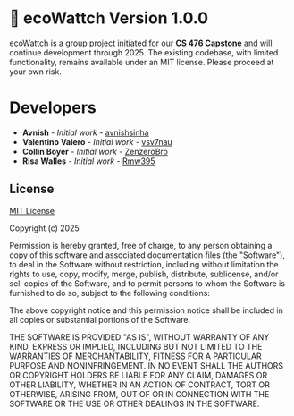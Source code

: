 
# 🌿 ecoWattch Version 1.0.0

ecoWattch is a group project initiated for our **CS 476 Capstone** and will continue development through 2025. The existing codebase, with limited functionality, remains available under an MIT license. Please proceed at your own risk.

# Developers

* **Avnish** - *Initial work* - [avnishsinha](https://github.com/avnishsinha)
* **Valentino Valero** - *Initial work* - [vsv7nau](https://github.com/vsv7nauhttps://github.com/vsv7nau)
* **Collin Boyer** - *Initial work* - [ZenzeroBro](https://github.com/ZenzeroBro)
* **Risa Walles** - *Initial work* - [Rmw395](https://github.com/rmw395)

## License

[MIT License](https://choosealicense.com/licenses/mit/)

Copyright (c) 2025 

Permission is hereby granted, free of charge, to any person obtaining a copy
of this software and associated documentation files (the "Software"), to deal
in the Software without restriction, including without limitation the rights
to use, copy, modify, merge, publish, distribute, sublicense, and/or sell
copies of the Software, and to permit persons to whom the Software is
furnished to do so, subject to the following conditions:

The above copyright notice and this permission notice shall be included in all
copies or substantial portions of the Software.

THE SOFTWARE IS PROVIDED "AS IS", WITHOUT WARRANTY OF ANY KIND, EXPRESS OR
IMPLIED, INCLUDING BUT NOT LIMITED TO THE WARRANTIES OF MERCHANTABILITY,
FITNESS FOR A PARTICULAR PURPOSE AND NONINFRINGEMENT. IN NO EVENT SHALL THE
AUTHORS OR COPYRIGHT HOLDERS BE LIABLE FOR ANY CLAIM, DAMAGES OR OTHER
LIABILITY, WHETHER IN AN ACTION OF CONTRACT, TORT OR OTHERWISE, ARISING FROM,
OUT OF OR IN CONNECTION WITH THE SOFTWARE OR THE USE OR OTHER DEALINGS IN THE
SOFTWARE.
